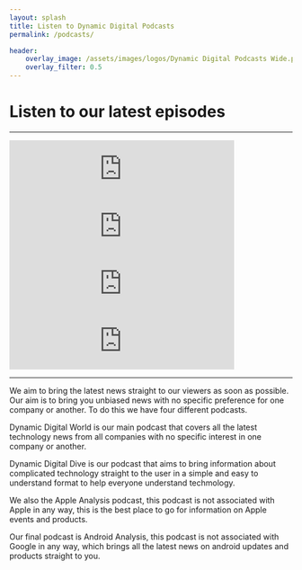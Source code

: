 ```yaml
---
layout: splash
title: Listen to Dynamic Digital Podcasts
permalink: /podcasts/

header:
    overlay_image: /assets/images/logos/Dynamic Digital Podcasts Wide.png
    overlay_filter: 0.5
---
```


<!-- markdownlint-disable MD001 MD025 MD033 -->

# Listen to our latest episodes

---

<iframe src="https://anchor.fm/dynamicdigitalworld/embed" height="102px" width="400px" frameborder="0" scrolling="no"></iframe>

<iframe src="https://anchor.fm/dynamicdigitaldive/embed" height="102px" width="400px" frameborder="0" scrolling="no"></iframe>

<iframe src="https://anchor.fm/appleanalysis/embed" height="102px" width="400px" frameborder="0" scrolling="no"></iframe>

<iframe src="https://anchor.fm/androidanalysis/embed" height="102px" width="400px" frameborder="0" scrolling="no"></iframe>

---

We aim to bring the latest news straight to our viewers as soon as possible. Our aim is to bring you unbiased news with no specific preference for one company or another. To do this we have four different podcasts.

Dynamic Digital World is our main podcast that covers all the latest technology news from all companies with no specific interest in one company or another.

Dynamic Digital Dive is our podcast that aims to bring information about complicated technology straight to the user in a simple and easy to understand format to help everyone understand techmology.

We also the Apple Analysis podcast, this podcast is not associated with Apple in any way, this is the best place to go for information on Apple events and products.

Our final podcast is Android Analysis, this podcast is not associated with Google in any way, which brings all the latest news on android updates and products straight to you.
